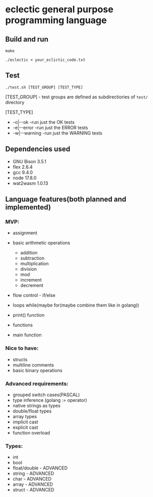 # eclectic general purpose programming language

## Build and run

```
make

./eclectic < your_eclictic_code.txt
```

## Test

`./test.sh [TEST_GROUP] [TEST_TYPE]`

[TEST_GROUP] - test groups are defined as subdirectiories of `test/` directory

[TEST_TYPE] 
- -o|--ok -run just the OK tests
- -e|--error -run just the ERROR tests
- -w|--warning -run just the WARNING tests

## Dependencies used

- GNU Bison 3.5.1
- flex 2.6.4
- gcc 9.4.0
- node 17.8.0
- wat2wasm 1.0.13

## Language features(both planned and implemented) 

### MVP: 
- assignment
- basic arithmetic operations
    - addition
    - subtraction
    - multiplication
    - division
    - mod
    - increment
    - decrement

- flow control - if/else
- loops while(maybe for(maybe combine them like in golang))
- print() function 
- functions
- main function 

### Nice to have:
- structs
- multiline comments
- basic binary operations


### Advanced requirements:
- grouped switch cases(PASCAL)
- type inference (golang := operator) 
- native strings as types
- double/float types
- array types
- implicit cast
- explicit cast
- function overload


### Types:
- int
- bool
- float/double - ADVANCED
- string - ADVANCED
- char - ADVANCED
- array - ADVANCED
- struct - ADVANCED
